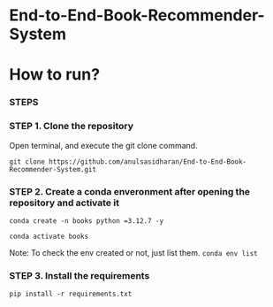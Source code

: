 # End-to-End-Book-Recommender-System

# How to run?
### STEPS

### STEP 1. Clone the repository

Open terminal, and execute the git clone command. 

`git clone https://github.com/anulsasidharan/End-to-End-Book-Recommender-System.git`

### STEP 2. Create a conda enveronment after opening the repository and activate it

`conda create -n books python =3.12.7 -y`

`conda activate books`

Note:
    To check the env created or not, just list them. 
    `conda env list`

### STEP 3. Install the requirements

`pip install -r requirements.txt`

